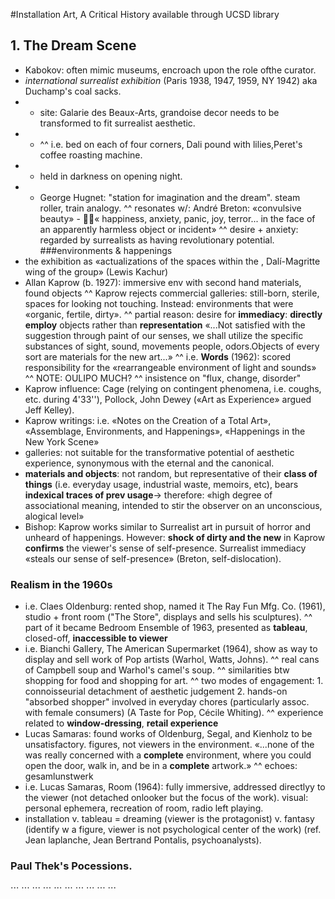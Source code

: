#Installation Art, A Critical History
available through UCSD library</br>
## 1. The Dream Scene
- Kabokov: often mimic museums, encroach upon the role ofthe curator.
-  *international surrealist exhibition* (Paris 1938, 1947, 1959, NY 1942) aka Duchamp's coal sacks.
- -  site: Galarie des Beaux-Arts, grandoise decor needs to be transformed to fit surrealist aesthetic.
- -  ^^ i.e. bed on each of four corners, Dali pound with lilies,Peret's coffee roasting machine.
- -  held in darkness on opening night.</br>
- - George Hugnet: "station for imagination and the dream". steam roller, train analogy.
^^ resonates w/: André Breton: «convulsive beauty» - « happiness, anxiety, panic, joy, terror... in the face of an apparently harmless object or incident»
^^ desire + anxiety: regarded by surrealists as having revolutionary potential.
###environments & happenings
- the exhibition as «actualizations of the spaces within the <painted dream>, Dalí-Magritte wing of the group» (Lewis Kachur)
- Allan Kaprow (b. 1927): immersive env with second hand materials, found objects
^^ Kaprow rejects commercial galleries: still-born, sterile, spaces for looking not touching. Instead: environments that were «organic, fertile, dirty».
^^ partial reason: desire for **immediacy**: **directly employ** objects rather than **representation**
	«...Not satisfied with the suggestion through paint of our senses, we shall utilize the specific substances of sight, sound, movements people, odors.Objects of every sort are materials for the new art...»
^^ i.e. **Words** (1962): scored responsibility for the «rearrangeable environment of light and sounds»
^^ NOTE: OULIPO MUCH?
^^ insistence on "flux, change, disorder"
- Kaprow influence: Cage (relying on contingent phenomena, i.e. coughs, etc. during 4'33''), Pollock, John Dewey («Art as Experience» argued Jeff Kelley).
- Kaprow writings: i.e. «Notes on the Creation of a Total Art», «Assemblage, Environments, and Happenings», «Happenings in the New York Scene»
- galleries: not suitable for the transformative potential of aesthetic experience, synonymous with the eternal and the canonical.
- **materials and objects**: not random, but representative of their **class of things** (i.e. everyday usage, industrial waste, memoirs, etc), bears **indexical traces of prev usage**-> therefore: «high degree of associational meaning, intended to stir the observer on an unconscious, alogical level»
- Bishop: Kaprow works similar to Surrealist art in pursuit of horror and unheard of happenings. However: **shock of dirty and the new** in Kaprow **confirms** the viewer's sense of self-presence. Surrealist immediacy «steals our sense of self-presence» (Breton, self-dislocation).
### Realism in the 1960s
- i.e. Claes Oldenburg: rented shop, named it The Ray Fun Mfg. Co. (1961), studio + front room ("The Store", displays and sells his sculptures).
^^ part of it became Bedroom Ensemble of 1963, presented as **tableau**, closed-off, **inaccessible to viewer**
- i.e. Bianchi Gallery, The American Supermarket (1964), show as way to display and sell work of Pop artists (Warhol, Watts, Johns).
^^ real cans of Campbell soup and Warhol's camel's soup.
^^ similarities btw shopping for food and shopping for art.
^^ two modes of engagement: 1. connoisseurial detachment of aesthetic judgement 2. hands-on "absorbed shopper" involved in everyday chores (particularly assoc. with female consumers) (A Taste for Pop, Cécile Whiting).
^^ experience related to **window-dressing**, **retail experience**
- Lucas Samaras: found works of Oldenburg, Segal, and Kienholz to be unsatisfactory. figures, not viewers in the environment.
	«...none of the was really concerned with a **complete** environment, where you could open the door, walk in, and be in a **complete** artwork.»
	^^ echoes: gesamlunstwerk
- i.e. Lucas Samaras, Room (1964): fully immersive, addressed directlyy to the viewer (not detached onlooker but the focus of the work). visual: personal ephemera, recreation of room, radio left playing.
- installation v. tableau = dreaming (viewer is the protagonist) v. fantasy (identify w a figure, viewer is not psychological center of the work) (ref. Jean laplanche, Jean Bertrand Pontalis, psychoanalysts).
### Paul Thek's Pocessions.

⋅⋅⋅ 
⋅⋅⋅ 
⋅⋅⋅ 
⋅⋅⋅ 
⋅⋅⋅ 
⋅⋅⋅ 
⋅⋅⋅ 
⋅⋅⋅ 
⋅⋅⋅ 
⋅⋅⋅ 
